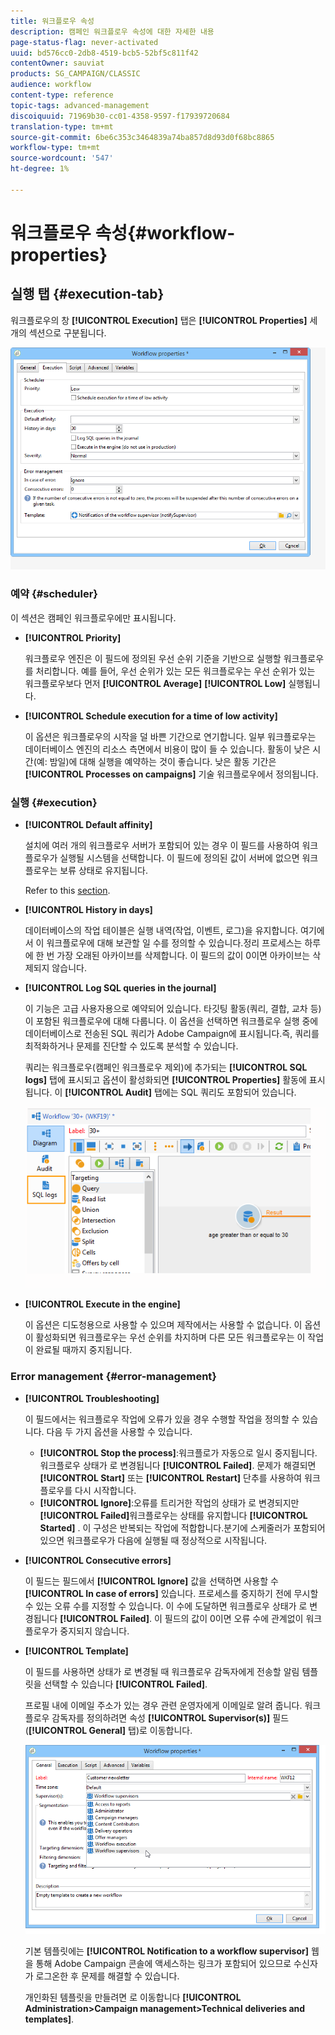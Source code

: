 ```yaml
---
title: 워크플로우 속성
description: 캠페인 워크플로우 속성에 대한 자세한 내용
page-status-flag: never-activated
uuid: bd576cc0-2db8-4519-bcb5-52bf5c811f42
contentOwner: sauviat
products: SG_CAMPAIGN/CLASSIC
audience: workflow
content-type: reference
topic-tags: advanced-management
discoiquuid: 71969b30-cc01-4358-9597-f17939720684
translation-type: tm+mt
source-git-commit: 6be6c353c3464839a74ba857d8d93d0f68bc8865
workflow-type: tm+mt
source-wordcount: '547'
ht-degree: 1%

---
```



# 워크플로우 속성{#workflow-properties}

## 실행 탭 {#execution-tab}

워크플로우의 창 **[!UICONTROL Execution]** 탭은 **[!UICONTROL Properties]** 세 개의 섹션으로 구분됩니다.

![](assets/wf_execution_tab.png)

### 예약 {#scheduler}

이 섹션은 캠페인 워크플로우에만 표시됩니다.

* **[!UICONTROL Priority]**

   워크플로우 엔진은 이 필드에 정의된 우선 순위 기준을 기반으로 실행할 워크플로우를 처리합니다. 예를 들어, 우선 순위가 있는 모든 워크플로우는 우선 순위가 있는 워크플로우보다 먼저 **[!UICONTROL Average]** **[!UICONTROL Low]** 실행됩니다.

* **[!UICONTROL Schedule execution for a time of low activity]**

   이 옵션은 워크플로우의 시작을 덜 바쁜 기간으로 연기합니다. 일부 워크플로우는 데이터베이스 엔진의 리소스 측면에서 비용이 많이 들 수 있습니다. 활동이 낮은 시간(예: 밤일)에 대해 실행을 예약하는 것이 좋습니다. 낮은 활동 기간은 **[!UICONTROL Processes on campaigns]** 기술 워크플로우에서 정의됩니다.

### 실행 {#execution}

* **[!UICONTROL Default affinity]**

   설치에 여러 개의 워크플로우 서버가 포함되어 있는 경우 이 필드를 사용하여 워크플로우가 실행될 시스템을 선택합니다. 이 필드에 정의된 값이 서버에 없으면 워크플로우는 보류 상태로 유지됩니다.

   Refer to this [section](../../installation/using/configuring-campaign-server.md#high-availability-workflows-and-affinities).

* **[!UICONTROL History in days]**

   데이터베이스의 작업 테이블은 실행 내역(작업, 이벤트, 로그)을 유지합니다. 여기에서 이 워크플로우에 대해 보관할 일 수를 정의할 수 있습니다.정리 프로세스는 하루에 한 번 가장 오래된 아카이브를 삭제합니다. 이 필드의 값이 0이면 아카이브는 삭제되지 않습니다.

* **[!UICONTROL Log SQL queries in the journal]**

   이 기능은 고급 사용자용으로 예약되어 있습니다. 타깃팅 활동(쿼리, 결합, 교차 등)이 포함된 워크플로우에 대해 다룹니다. 이 옵션을 선택하면 워크플로우 실행 중에 데이터베이스로 전송된 SQL 쿼리가 Adobe Campaign에 표시됩니다.즉, 쿼리를 최적화하거나 문제를 진단할 수 있도록 분석할 수 있습니다.

   쿼리는 워크플로우(캠페인 워크플로우 제외)에 추가되는 **[!UICONTROL SQL logs]** 탭에 표시되고 옵션이 활성화되면 **[!UICONTROL Properties]** 활동에 표시됩니다. 이 **[!UICONTROL Audit]** 탭에는 SQL 쿼리도 포함되어 있습니다.

   ![](assets/wf_tab_log_sql.png)

* **[!UICONTROL Execute in the engine]**

   이 옵션은 디도청용으로 사용할 수 있으며 제작에서는 사용할 수 없습니다. 이 옵션이 활성화되면 워크플로우는 우선 순위를 차지하며 다른 모든 워크플로우는 이 작업이 완료될 때까지 중지됩니다.

### Error management {#error-management}

* **[!UICONTROL Troubleshooting]**

   이 필드에서는 워크플로우 작업에 오류가 있을 경우 수행할 작업을 정의할 수 있습니다. 다음 두 가지 옵션을 사용할 수 있습니다.

   * **[!UICONTROL Stop the process]**:워크플로가 자동으로 일시 중지됩니다. 워크플로우 상태가 로 변경됩니다 **[!UICONTROL Failed]**. 문제가 해결되면 **[!UICONTROL Start]** 또는 **[!UICONTROL Restart]** 단추를 사용하여 워크플로우를 다시 시작합니다.
   * **[!UICONTROL Ignore]**:오류를 트리거한 작업의 상태가 로 변경되지만 **[!UICONTROL Failed]**&#x200B;워크플로우는 상태를 유지합니다 **[!UICONTROL Started]** . 이 구성은 반복되는 작업에 적합합니다.분기에 스케줄러가 포함되어 있으면 워크플로우가 다음에 실행될 때 정상적으로 시작됩니다.

* **[!UICONTROL Consecutive errors]**

   이 필드는 필드에서 **[!UICONTROL Ignore]** 값을 선택하면 사용할 수 **[!UICONTROL In case of errors]** 있습니다. 프로세스를 중지하기 전에 무시할 수 있는 오류 수를 지정할 수 있습니다. 이 수에 도달하면 워크플로우 상태가 로 변경됩니다 **[!UICONTROL Failed]**. 이 필드의 값이 0이면 오류 수에 관계없이 워크플로우가 중지되지 않습니다.

* **[!UICONTROL Template]**

   이 필드를 사용하면 상태가 로 변경될 때 워크플로우 감독자에게 전송할 알림 템플릿을 선택할 수 있습니다 **[!UICONTROL Failed]**.

   프로필 내에 이메일 주소가 있는 경우 관련 운영자에게 이메일로 알려 줍니다. 워크플로우 감독자를 정의하려면 속성 **[!UICONTROL Supervisor(s)]** 필드(**[!UICONTROL General]** 탭)로 이동합니다.

   ![](assets/wf-properties_select-supervisors.png)

   기본 템플릿에는 **[!UICONTROL Notification to a workflow supervisor]** 웹을 통해 Adobe Campaign 콘솔에 액세스하는 링크가 포함되어 있으므로 수신자가 로그온한 후 문제를 해결할 수 있습니다.

   개인화된 템플릿을 만들려면 로 이동합니다 **[!UICONTROL Administration>Campaign management>Technical deliveries and templates]**.

